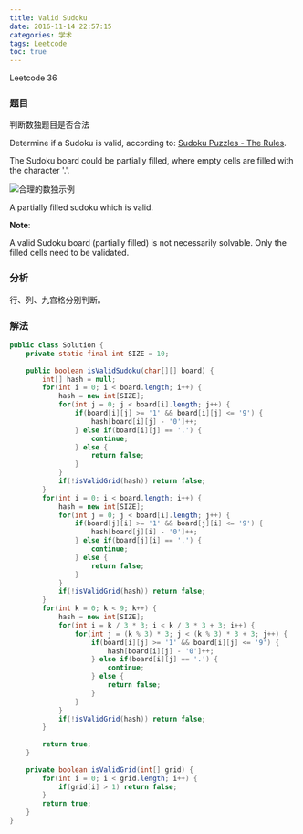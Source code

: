 ```yaml
---
title: Valid Sudoku
date: 2016-11-14 22:57:15
categories: 学术
tags: Leetcode
toc: true
---
```


Leetcode 36

### 题目

判断数独题目是否合法

Determine if a Sudoku is valid, according to: [Sudoku Puzzles - The Rules](http://sudoku.com.au/TheRules.aspx).

The Sudoku board could be partially filled, where empty cells are filled with the character '.'.

![合理的数独示例](/images/leetcode-valid-sudoku.png "Valid Sudoku")

A partially filled sudoku which is valid.

__Note__:

A valid Sudoku board (partially filled) is not necessarily solvable. Only the filled cells need to be validated.

### 分析

行、列、九宫格分别判断。

### 解法

```java
public class Solution {
    private static final int SIZE = 10;
    
    public boolean isValidSudoku(char[][] board) {
        int[] hash = null;
        for(int i = 0; i < board.length; i++) {
            hash = new int[SIZE];
            for(int j = 0; j < board[i].length; j++) {
                if(board[i][j] >= '1' && board[i][j] <= '9') {
                    hash[board[i][j] - '0']++;
                } else if(board[i][j] == '.') {
                    continue;
                } else {
                    return false;
                }
            }
            if(!isValidGrid(hash)) return false;
        }
        for(int i = 0; i < board.length; i++) {
            hash = new int[SIZE];
            for(int j = 0; j < board[i].length; j++) {
                if(board[j][i] >= '1' && board[j][i] <= '9') {
                    hash[board[j][i] - '0']++;
                } else if(board[j][i] == '.') {
                    continue;
                } else {
                    return false;
                }
            }
            if(!isValidGrid(hash)) return false;
        }
        for(int k = 0; k < 9; k++) {
            hash = new int[SIZE];
            for(int i = k / 3 * 3; i < k / 3 * 3 + 3; i++) {
                for(int j = (k % 3) * 3; j < (k % 3) * 3 + 3; j++) {
                    if(board[i][j] >= '1' && board[i][j] <= '9') {
                        hash[board[i][j] - '0']++;
                    } else if(board[i][j] == '.') {
                        continue;
                    } else {
                        return false;
                    }
                }
            }
            if(!isValidGrid(hash)) return false;
        }
        
        return true;
    }
    
    private boolean isValidGrid(int[] grid) {
        for(int i = 0; i < grid.length; i++) {
            if(grid[i] > 1) return false;
        }
        return true;
    }
}
```